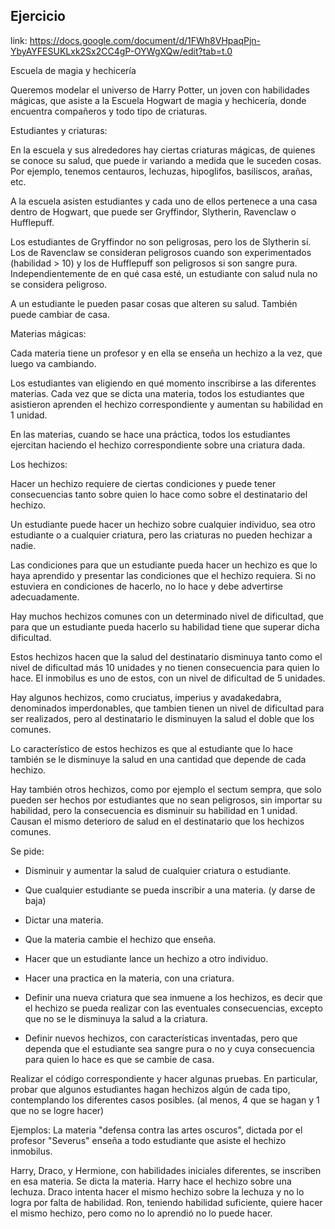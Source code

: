 

## Ejercicio

link: https://docs.google.com/document/d/1FWh8VHpaqPjn-YbyAYFESUKLxk2Sx2CC4gP-OYWgXQw/edit?tab=t.0


Escuela de magia y hechicería


Queremos modelar el universo de Harry Potter, un joven con habilidades mágicas, que asiste a la Escuela Hogwart de magia y hechicería, donde encuentra compañeros y todo tipo de criaturas.


Estudiantes y criaturas:

En la escuela y sus alrededores hay ciertas criaturas mágicas, de quienes se conoce su salud, que puede ir variando a medida que le suceden cosas. Por ejemplo, tenemos centauros, lechuzas, hipoglifos, basiliscos, arañas, etc.

A la escuela asisten estudiantes y cada uno de ellos pertenece a una casa dentro de Hogwart, que puede ser Gryffindor, Slytherin, Ravenclaw o Hufflepuff. 

Los estudiantes de Gryffindor no son peligrosas, pero los de Slytherin sí. Los de Ravenclaw se consideran peligrosos cuando son experimentados (habilidad > 10) y los de Hufflepuff son peligrosos si son sangre pura. Independientemente de en qué casa esté, un estudiante con salud nula no se considera peligroso.

A un estudiante le pueden pasar cosas que alteren su salud. También puede cambiar de casa. 

Materias mágicas:
 
Cada materia tiene un profesor y en ella se enseña un hechizo a la vez, que luego va cambiando.

Los estudiantes van eligiendo en qué momento inscribirse a las diferentes materias. Cada vez que se dicta una materia, todos los estudiantes que asistieron aprenden el hechizo correspondiente y aumentan su habilidad en 1 unidad.

En las materias, cuando se hace una práctica, todos los estudiantes ejercitan haciendo el hechizo correspondiente sobre una criatura dada.

Los hechizos:

Hacer un hechizo requiere de ciertas condiciones y puede tener consecuencias tanto sobre quien lo hace como sobre el destinatario del hechizo.

Un estudiante puede hacer un hechizo sobre cualquier individuo, sea otro estudiante o a cualquier criatura, pero las criaturas no pueden hechizar a nadie.

Las condiciones para que un estudiante pueda hacer un hechizo es que lo haya aprendido y presentar las condiciones que el hechizo requiera. Si no estuviera en condiciones de hacerlo, no lo hace y debe advertirse adecuadamente. 


Hay muchos hechizos comunes con un determinado nivel de dificultad, que para que un estudiante pueda hacerlo su habilidad tiene que superar dicha dificultad. 

Estos hechizos hacen que la salud del destinatario disminuya tanto como el nivel de dificultad más 10 unidades y no tienen consecuencia para quien lo hace. El inmobilus es uno de estos, con un nivel de dificultad de 5 unidades.

Hay algunos hechizos, como cruciatus, imperius y avadakedabra, denominados imperdonables, que tambien tienen un nivel de dificultad para ser realizados, pero al destinatario le disminuyen la salud el doble que los comunes.

Lo característico de estos hechizos es que al estudiante que lo hace también se le disminuye la salud en una cantidad que depende de cada hechizo. 

Hay también otros hechizos, como por ejemplo el sectum sempra, que solo pueden ser hechos por estudiantes que no sean peligrosos, sin importar su habilidad, pero la consecuencia es disminuir su habilidad en 1 unidad. Causan el mismo deterioro de salud en el destinatario que los hechizos comunes.

Se pide:

- Disminuir y aumentar la salud de cualquier criatura o     estudiante.

- Que cualquier estudiante se pueda inscribir a una materia. (y darse de baja)

- Dictar una materia.

- Que la materia cambie el hechizo que enseña.

- Hacer que un estudiante lance un hechizo a otro individuo. 

- Hacer una practica en la materia, con una criatura.

- Definir una nueva criatura que sea inmuene a los hechizos, es decir que el hechizo se pueda realizar con las eventuales consecuencias, excepto que no se le disminuya la salud a la criatura.

- Definir nuevos hechizos, con características inventadas, pero que dependa que el estudiante sea sangre pura o no y cuya consecuencia para quien lo hace es que se cambie de casa.

Realizar el código correspondiente y hacer algunas pruebas. En particular, probar que algunos estudiantes hagan hechizos algún de cada tipo, contemplando los diferentes casos posibles. (al menos, 4 que se hagan y 1 que no se logre hacer)

Ejemplos:
La materia "defensa contra las artes oscuros", dictada por el profesor "Severus" enseña a todo estudiante que asiste el hechizo inmobilus. 

Harry, Draco, y Hermione, con habilidades iniciales diferentes, se inscriben en esa materia. Se dicta la materia.
Harry hace el hechizo sobre una lechuza.
Draco intenta hacer el mismo hechizo sobre la lechuza y no lo logra por falta de habilidad.
Ron, teniendo habilidad suficiente, quiere hacer el mismo hechizo, pero como no lo aprendió no lo puede hacer.
